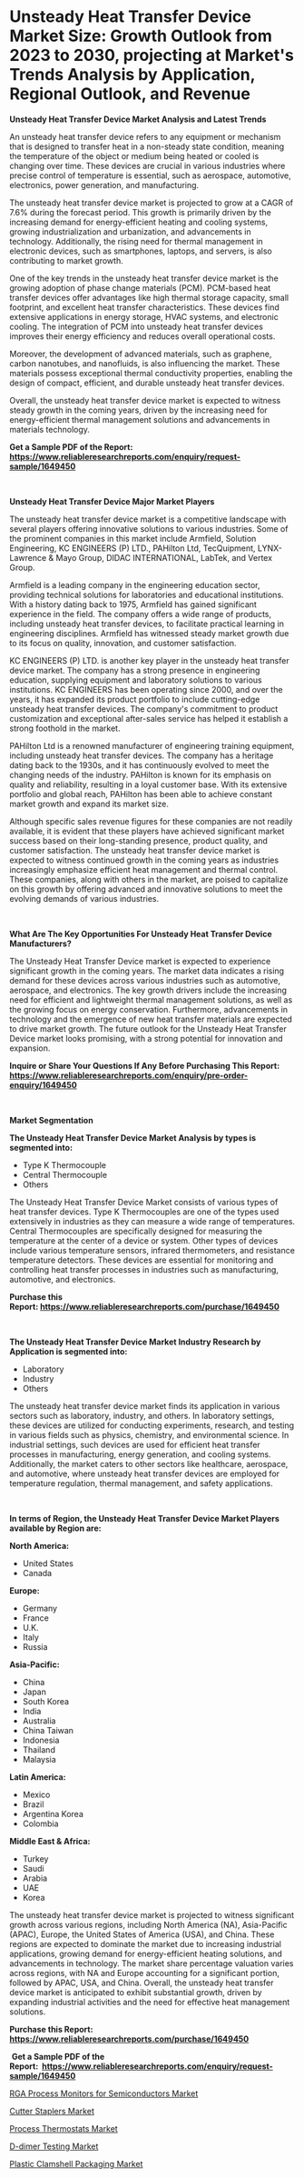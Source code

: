 <p><h1>Unsteady Heat Transfer Device Market Size: Growth Outlook from 2023 to 2030, projecting at Market's Trends Analysis by Application, Regional Outlook, and Revenue</h1></p><p><strong>Unsteady Heat Transfer Device Market Analysis and Latest Trends</strong></p>
<p><p>An unsteady heat transfer device refers to any equipment or mechanism that is designed to transfer heat in a non-steady state condition, meaning the temperature of the object or medium being heated or cooled is changing over time. These devices are crucial in various industries where precise control of temperature is essential, such as aerospace, automotive, electronics, power generation, and manufacturing.</p><p>The unsteady heat transfer device market is projected to grow at a CAGR of 7.6% during the forecast period. This growth is primarily driven by the increasing demand for energy-efficient heating and cooling systems, growing industrialization and urbanization, and advancements in technology. Additionally, the rising need for thermal management in electronic devices, such as smartphones, laptops, and servers, is also contributing to market growth.</p><p>One of the key trends in the unsteady heat transfer device market is the growing adoption of phase change materials (PCM). PCM-based heat transfer devices offer advantages like high thermal storage capacity, small footprint, and excellent heat transfer characteristics. These devices find extensive applications in energy storage, HVAC systems, and electronic cooling. The integration of PCM into unsteady heat transfer devices improves their energy efficiency and reduces overall operational costs.</p><p>Moreover, the development of advanced materials, such as graphene, carbon nanotubes, and nanofluids, is also influencing the market. These materials possess exceptional thermal conductivity properties, enabling the design of compact, efficient, and durable unsteady heat transfer devices.</p><p>Overall, the unsteady heat transfer device market is expected to witness steady growth in the coming years, driven by the increasing need for energy-efficient thermal management solutions and advancements in materials technology.</p></p>
<p><strong>Get a Sample PDF of the Report:&nbsp; <a href="https://www.reliableresearchreports.com/enquiry/request-sample/1649450">https://www.reliableresearchreports.com/enquiry/request-sample/1649450</a></strong></p>
<p>&nbsp;</p>
<p><strong>Unsteady Heat Transfer Device Major Market Players</strong></p>
<p><p>The unsteady heat transfer device market is a competitive landscape with several players offering innovative solutions to various industries. Some of the prominent companies in this market include Armfield, Solution Engineering, KC ENGINEERS (P) LTD., PAHilton Ltd, TecQuipment, LYNX-Lawrence & Mayo Group, DIDAC INTERNATIONAL, LabTek, and Vertex Group. </p><p>Armfield is a leading company in the engineering education sector, providing technical solutions for laboratories and educational institutions. With a history dating back to 1975, Armfield has gained significant experience in the field. The company offers a wide range of products, including unsteady heat transfer devices, to facilitate practical learning in engineering disciplines. Armfield has witnessed steady market growth due to its focus on quality, innovation, and customer satisfaction.</p><p>KC ENGINEERS (P) LTD. is another key player in the unsteady heat transfer device market. The company has a strong presence in engineering education, supplying equipment and laboratory solutions to various institutions. KC ENGINEERS has been operating since 2000, and over the years, it has expanded its product portfolio to include cutting-edge unsteady heat transfer devices. The company's commitment to product customization and exceptional after-sales service has helped it establish a strong foothold in the market.</p><p>PAHilton Ltd is a renowned manufacturer of engineering training equipment, including unsteady heat transfer devices. The company has a heritage dating back to the 1930s, and it has continuously evolved to meet the changing needs of the industry. PAHilton is known for its emphasis on quality and reliability, resulting in a loyal customer base. With its extensive portfolio and global reach, PAHilton has been able to achieve constant market growth and expand its market size.</p><p>Although specific sales revenue figures for these companies are not readily available, it is evident that these players have achieved significant market success based on their long-standing presence, product quality, and customer satisfaction. The unsteady heat transfer device market is expected to witness continued growth in the coming years as industries increasingly emphasize efficient heat management and thermal control. These companies, along with others in the market, are poised to capitalize on this growth by offering advanced and innovative solutions to meet the evolving demands of various industries.</p></p>
<p>&nbsp;</p>
<p><strong>What Are The Key Opportunities For Unsteady Heat Transfer Device Manufacturers?</strong></p>
<p><p>The Unsteady Heat Transfer Device market is expected to experience significant growth in the coming years. The market data indicates a rising demand for these devices across various industries such as automotive, aerospace, and electronics. The key growth drivers include the increasing need for efficient and lightweight thermal management solutions, as well as the growing focus on energy conservation. Furthermore, advancements in technology and the emergence of new heat transfer materials are expected to drive market growth. The future outlook for the Unsteady Heat Transfer Device market looks promising, with a strong potential for innovation and expansion.</p></p>
<p><strong>Inquire or Share Your Questions If Any Before Purchasing This Report: <a href="https://www.reliableresearchreports.com/enquiry/pre-order-enquiry/1649450">https://www.reliableresearchreports.com/enquiry/pre-order-enquiry/1649450</a></strong></p>
<p>&nbsp;</p>
<p><strong>Market Segmentation</strong></p>
<p><strong>The Unsteady Heat Transfer Device Market Analysis by types is segmented into:</strong></p>
<p><ul><li>Type K Thermocouple</li><li>Central Thermocouple</li><li>Others</li></ul></p>
<p><p>The Unsteady Heat Transfer Device Market consists of various types of heat transfer devices. Type K Thermocouples are one of the types used extensively in industries as they can measure a wide range of temperatures. Central Thermocouples are specifically designed for measuring the temperature at the center of a device or system. Other types of devices include various temperature sensors, infrared thermometers, and resistance temperature detectors. These devices are essential for monitoring and controlling heat transfer processes in industries such as manufacturing, automotive, and electronics.</p></p>
<p><strong>Purchase this Report:&nbsp;<a href="https://www.reliableresearchreports.com/purchase/1649450">https://www.reliableresearchreports.com/purchase/1649450</a></strong></p>
<p>&nbsp;</p>
<p><strong>The Unsteady Heat Transfer Device Market Industry Research by Application is segmented into:</strong></p>
<p><ul><li>Laboratory</li><li>Industry</li><li>Others</li></ul></p>
<p><p>The unsteady heat transfer device market finds its application in various sectors such as laboratory, industry, and others. In laboratory settings, these devices are utilized for conducting experiments, research, and testing in various fields such as physics, chemistry, and environmental science. In industrial settings, such devices are used for efficient heat transfer processes in manufacturing, energy generation, and cooling systems. Additionally, the market caters to other sectors like healthcare, aerospace, and automotive, where unsteady heat transfer devices are employed for temperature regulation, thermal management, and safety applications.</p></p>
<p>&nbsp;</p>
<p><strong>In terms of Region, the Unsteady Heat Transfer Device Market Players available by Region are:</strong></p>
<p>
    <p> <strong> North America: </strong>
        <ul>
            <li>United States</li>
            <li>Canada</li>
        </ul>
        </p> 
    <p> <strong> Europe: </strong>
        <ul>
            <li>Germany</li>
            <li>France</li>
            <li>U.K.</li>
            <li>Italy</li>
            <li>Russia</li>
        </ul>
        </p> 
    <p> <strong> Asia-Pacific: </strong>
        <ul>
            <li>China</li>
            <li>Japan</li>
            <li>South Korea</li>
            <li>India</li>
            <li>Australia</li>
            <li>China Taiwan</li>
            <li>Indonesia</li>
            <li>Thailand</li>
            <li>Malaysia</li>
        </ul>
        </p> 
    <p> <strong> Latin America: </strong>
        <ul>
            <li>Mexico</li>
            <li>Brazil</li>
            <li>Argentina Korea</li>
            <li>Colombia</li>
        </ul>
        </p> 
    <p> <strong> Middle East & Africa: </strong>
        <ul>
            <li>Turkey</li>
            <li>Saudi</li>
            <li>Arabia</li>
            <li>UAE</li>
            <li>Korea</li>
        </ul>
    </p>
    </p>
<p><p>The unsteady heat transfer device market is projected to witness significant growth across various regions, including North America (NA), Asia-Pacific (APAC), Europe, the United States of America (USA), and China. These regions are expected to dominate the market due to increasing industrial applications, growing demand for energy-efficient heating solutions, and advancements in technology. The market share percentage valuation varies across regions, with NA and Europe accounting for a significant portion, followed by APAC, USA, and China. Overall, the unsteady heat transfer device market is anticipated to exhibit substantial growth, driven by expanding industrial activities and the need for effective heat management solutions.</p></p>
<p><strong>Purchase this Report: <a href="https://www.reliableresearchreports.com/purchase/1649450">https://www.reliableresearchreports.com/purchase/1649450</a></strong></p>
<p>&nbsp;<strong>Get a Sample PDF of the Report:&nbsp;&nbsp;<a href="https://www.reliableresearchreports.com/enquiry/request-sample/1649450">https://www.reliableresearchreports.com/enquiry/request-sample/1649450</a></strong></p>
<p><strong></strong></p>
<p><p><a href="https://github.com/merzlyukov93/Market-Research-Report-List-1/blob/main/rga-process-monitors-for-semiconductors-market.md">RGA Process Monitors for Semiconductors Market</a></p><p><a href="https://medium.com/@carolclarkson766/cutter-staplers-market-insights-into-market-cagr-market-trends-and-growth-strategies-9f21aa26bf95">Cutter Staplers Market</a></p><p><a href="https://github.com/melchekhinf/Market-Research-Report-List-1/blob/main/process-thermostats-market.md">Process Thermostats Market</a></p><p><a href="https://medium.com/@bernadetteball666/d-dimer-testing-market-research-report-its-history-and-forecast-2023-to-2030-20b1e787100b">D-dimer Testing Market</a></p><p><a href="https://www.linkedin.com/pulse/plastic-clamshell-packaging-market-research-report-unlocks/">Plastic Clamshell Packaging Market</a></p></p>
